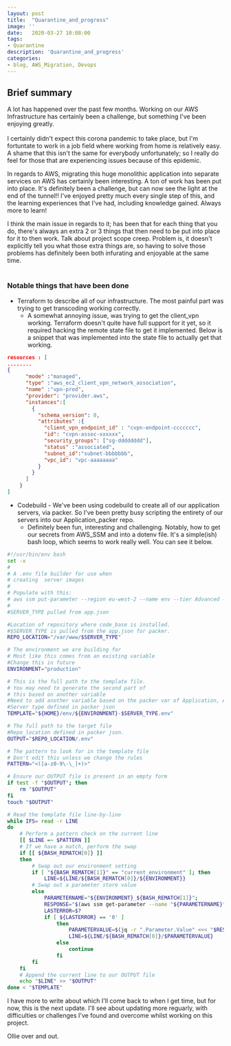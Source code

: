```yaml
---
layout: post
title:  "Quarantine_and_progress"
image: ''
date:   2020-03-27 10:08:00
tags:
- Quarantine
description: 'Quarantine_and_progress'
categories:
- blog, AWS_Migration, Devops
---
```


## Brief summary

<p>
A lot has happened over the past few months. Working on our AWS Infrastructure has certainly been a challenge, but something I've been enjoying greatly.
<br>
<br>
I certainly didn't expect this corona pandemic to take place, but I'm fortuntate to work in a job field where working from home is relatively easy. A shame that this isn't the same for everybody unfortunately; so I really do feel for those that are experiencing issues because of this epidemic.
</p>
<p>
In regards to AWS, migrating this huge monolithic application into separate services on AWS has certainly been interesting. A ton of work has been put into place. It's definitely been a challenge, but can now see the light at the end of the tunnel!! I've enjoyed pretty much every single step of this, and the learning experiences that I've had, including knowledge gained. Always more to learn!
<br>

I think the main issue in regards to it; has been that for each thing that you do, there's always an extra 2 or 3 things that then need to be put into place for it to then work. Talk about project scope creep. Problem is, it doesn't explicitly tell you what those extra things are, so having to solve those problems has definitely been both infurating and enjoyable at the same time.
<br>
<br>
</p>


### Notable things that have been done

- Terraform to describe all of our infrastructure. The most painful part was trying to get transcoding working correctly.
    - A somewhat annoying issue, was trying to get the client_vpn working. Terraform doesn't quite have full support for it yet, so it required hacking the remote state file to get it implemented. Below is a snippet that was implemented into the state file to actually get that working.


```json
resources : [
........
{
      "mode" :"managed",
      "type" :"aws_ec2_client_vpn_network_association",
      "name" :"vpn-prod",
      "provider": "provider.aws",
      "instances":[
        {
          "schema_version": 0,
          "attributes" :{
            "client_vpn_endpoint_id" : "cvpn-endpoint-ccccccc",
            "id": "cvpn-assoc-xxxxxx",
            "security_groups": ["sg-dddddddd"],
            "status" :"associated",
            "subnet_id":"subnet-bbbbbbb",
            "vpc_id": "vpc-aaaaaaaa"
          }
        }
      ]
    }
]
```

- Codebuild - We've been using codebuild to create all of our application servers, via packer. So I've been pretty busy scripting the entirety of our servers into our Application_packer repo.
    - Definitely been fun, interesting and challenging. Notably, how to get our secrets from AWS_SSM and into a dotenv file. It's a simple(ish) bash loop, which seems to work really well. You can see it below.

```bash
#!/usr/bin/env bash
set -x
#
# A .env file builder for use when
# creating  server images
#
# Populate with this:
# aws ssm put-parameter --region eu-west-2 --name env --tier Advanced --type SecureString --value "$(cat env)" --overwrite
#
#SERVER_TYPE pulled from app.json

#Location of repository where code_base is installed.
#$SERVER_TYPE is pulled from the app.json for packer.
REPO_LOCATION="/var/www/$SERVER_TYPE"

# The environment we are building for
# Most like this comes from an existing variable
#Change this in future
ENVIRONMENT="production"

# This is the full path to the template file.
# You may need to generate the second part of
# this based on another variable
#Need to add another variable based on the packer var of Application, Application-worker etc
#Server type defined in packer json
TEMPLATE="${HOME}/env/${ENVIRONMENT}-$SERVER_TYPE.env"

# The full path to the target file
#Repo_location defined in packer json.
OUTPUT="$REPO_LOCATION/.env"

# The pattern to look for in the template file
# Don't edit this unless we change the rules
PATTERN="<([a-z0-9\-\_]+)>"

# Ensure our OUTPUT file is present in an empty form
if test -f "$OUTPUT"; then
    rm "$OUTPUT"
fi
touch "$OUTPUT"

# Read the template file line-by-line
while IFS= read -r LINE
do
    # Perform a pattern check on the current line
    [[ $LINE =~ $PATTERN ]]
    # If we have a match, perform the swap
    if [[ ${BASH_REMATCH[0]} ]]
    then
        # Swap out our environment setting
        if [ "${BASH_REMATCH[1]}" == "current_environment" ]; then
            LINE=${LINE/${BASH_REMATCH[0]}/${ENVIRONMENT}}
        # Swap out a parameter store value
        else
            PARAMETERNAME="${ENVIRONMENT}_${BASH_REMATCH[1]}";
            RESPONSE="$(aws ssm get-parameter --name "${PARAMETERNAME}" --with-decryption --region eu-west-2)"
            LASTERROR=$?
            if [ ${LASTERROR} == '0' ]
                then
                    PARAMETERVALUE=$(jq -r ".Parameter.Value" <<< "$RESPONSE")
                    LINE=${LINE/${BASH_REMATCH[0]}/$PARAMETERVALUE}
                else
                    continue
                fi
        fi
    fi
    # Append the current line to our OUTPUT file
    echo "$LINE" >> "$OUTPUT"
done < "$TEMPLATE"
```
I have more to write about which I'll come back to when I get time, but for now, this is the next update. I'll see about updating more reguarly, with difficulties or challenges I've found and overcome whilst working on this project.

Ollie over and out.
